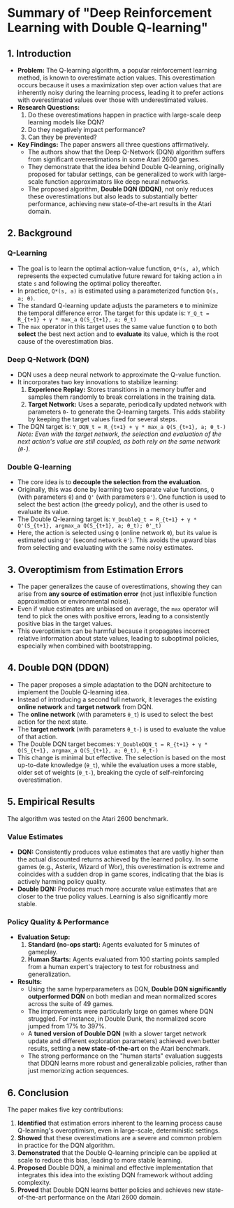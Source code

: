 # Summary of "Deep Reinforcement Learning with Double Q-learning"

## 1. Introduction

*   **Problem:** The Q-learning algorithm, a popular reinforcement learning method, is known to overestimate action values. This overestimation occurs because it uses a maximization step over action values that are inherently noisy during the learning process, leading it to prefer actions with overestimated values over those with underestimated values.
*   **Research Questions:**
    1.  Do these overestimations happen in practice with large-scale deep learning models like DQN?
    2.  Do they negatively impact performance?
    3.  Can they be prevented?
*   **Key Findings:** The paper answers all three questions affirmatively.
    *   The authors show that the Deep Q-Network (DQN) algorithm suffers from significant overestimations in some Atari 2600 games.
    *   They demonstrate that the idea behind Double Q-learning, originally proposed for tabular settings, can be generalized to work with large-scale function approximators like deep neural networks.
    *   The proposed algorithm, **Double DQN (DDQN)**, not only reduces these overestimations but also leads to substantially better performance, achieving new state-of-the-art results in the Atari domain.

## 2. Background

### Q-Learning

*   The goal is to learn the optimal action-value function, `Q*(s, a)`, which represents the expected cumulative future reward for taking action `a` in state `s` and following the optimal policy thereafter.
*   In practice, `Q*(s, a)` is estimated using a parameterized function `Q(s, a; θ)`.
*   The standard Q-learning update adjusts the parameters `θ` to minimize the temporal difference error. The target for this update is:
    `Y_Q_t = R_{t+1} + γ * max_a Q(S_{t+1}, a; θ_t)`
*   The `max` operator in this target uses the same value function `Q` to both **select** the best next action and to **evaluate** its value, which is the root cause of the overestimation bias.

### Deep Q-Network (DQN)

*   DQN uses a deep neural network to approximate the Q-value function.
*   It incorporates two key innovations to stabilize learning:
    1.  **Experience Replay:** Stores transitions in a memory buffer and samples them randomly to break correlations in the training data.
    2.  **Target Network:** Uses a separate, periodically updated network with parameters `θ-` to generate the Q-learning targets. This adds stability by keeping the target values fixed for several steps.
*   The DQN target is:
    `Y_DQN_t = R_{t+1} + γ * max_a Q(S_{t+1}, a; θ_t-)`
    *Note: Even with the target network, the selection and evaluation of the next action's value are still coupled, as both rely on the same network (`θ-`).*

### Double Q-learning

*   The core idea is to **decouple the selection from the evaluation**.
*   Originally, this was done by learning two separate value functions, `Q` (with parameters `θ`) and `Q'` (with parameters `θ'`). One function is used to select the best action (the greedy policy), and the other is used to evaluate its value.
*   The Double Q-learning target is:
    `Y_DoubleQ_t = R_{t+1} + γ * Q'(S_{t+1}, argmax_a Q(S_{t+1}, a; θ_t); θ'_t)`
*   Here, the action is selected using `Q` (online network `θ`), but its value is estimated using `Q'` (second network `θ'`). This avoids the upward bias from selecting and evaluating with the same noisy estimates.

## 3. Overoptimism from Estimation Errors

*   The paper generalizes the cause of overestimations, showing they can arise from **any source of estimation error** (not just inflexible function approximation or environmental noise).
*   Even if value estimates are unbiased on average, the `max` operator will tend to pick the ones with positive errors, leading to a consistently positive bias in the target values.
*   This overoptimism can be harmful because it propagates incorrect relative information about state values, leading to suboptimal policies, especially when combined with bootstrapping.

## 4. Double DQN (DDQN)

*   The paper proposes a simple adaptation to the DQN architecture to implement the Double Q-learning idea.
*   Instead of introducing a second full network, it leverages the existing **online network** and **target network** from DQN.
*   The **online network** (with parameters `θ_t`) is used to select the best action for the next state.
*   The **target network** (with parameters `θ_t-`) is used to evaluate the value of that action.
*   The Double DQN target becomes:
    `Y_DoubleDQN_t = R_{t+1} + γ * Q(S_{t+1}, argmax_a Q(S_{t+1}, a; θ_t), θ_t-)`
*   This change is minimal but effective. The selection is based on the most up-to-date knowledge (`θ_t`), while the evaluation uses a more stable, older set of weights (`θ_t-`), breaking the cycle of self-reinforcing overestimation.

## 5. Empirical Results

The algorithm was tested on the Atari 2600 benchmark.

### Value Estimates

*   **DQN:** Consistently produces value estimates that are vastly higher than the actual discounted returns achieved by the learned policy. In some games (e.g., Asterix, Wizard of Wor), this overestimation is extreme and coincides with a sudden drop in game scores, indicating that the bias is actively harming policy quality.
*   **Double DQN:** Produces much more accurate value estimates that are closer to the true policy values. Learning is also significantly more stable.

### Policy Quality & Performance

*   **Evaluation Setup:**
    1.  **Standard (no-ops start):** Agents evaluated for 5 minutes of gameplay.
    2.  **Human Starts:** Agents evaluated from 100 starting points sampled from a human expert's trajectory to test for robustness and generalization.
*   **Results:**
    *   Using the same hyperparameters as DQN, **Double DQN significantly outperformed DQN** on both median and mean normalized scores across the suite of 49 games.
    *   The improvements were particularly large on games where DQN struggled. For instance, in Double Dunk, the normalized score jumped from 17% to 397%.
    *   A **tuned version of Double DQN** (with a slower target network update and different exploration parameters) achieved even better results, setting a **new state-of-the-art** on the Atari benchmark.
    *   The strong performance on the "human starts" evaluation suggests that DDQN learns more robust and generalizable policies, rather than just memorizing action sequences.

## 6. Conclusion

The paper makes five key contributions:

1.  **Identified** that estimation errors inherent to the learning process cause Q-learning's overoptimism, even in large-scale, deterministic settings.
2.  **Showed** that these overestimations are a severe and common problem in practice for the DQN algorithm.
3.  **Demonstrated** that the Double Q-learning principle can be applied at scale to reduce this bias, leading to more stable learning.
4.  **Proposed** Double DQN, a minimal and effective implementation that integrates this idea into the existing DQN framework without adding complexity.
5.  **Proved** that Double DQN learns better policies and achieves new state-of-the-art performance on the Atari 2600 domain.